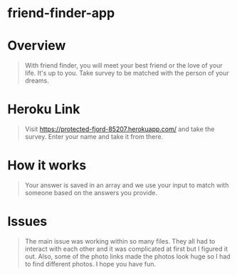 # friend-finder-app

# Overview
>With friend finder, you will meet your best friend or the love of your life. It's up to you. Take survey to be matched with the person of your dreams.

# Heroku Link
>Visit  https://protected-fjord-85207.herokuapp.com/
and take the survey. Enter your name and take it from there.


# How it works
>Your answer is saved in an array and we use your input to match with someone based on the answers you provide. 

# Issues
>The main issue was working within so many files. They all had to interact with each other and it was complicated at first but I figured it out. Also, some of the photo links made the photos look huge so I had to find different photos.
I hope you have fun.